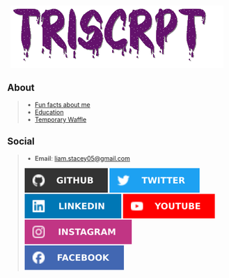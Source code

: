 <div align="center"> 
  <img src="Images/Name.gif" alt=TriScrpt>
</div>

## About
>- [Fun facts about me](Pages/Education.md)
>- [Education](Pages/FunFacts.md)
>- [Temporary Waffle](Pages/Waffle.md)

## Social
>- **Email**: [liam.stacey05@gmail.com](mailto:liam.stacey05@gmail.com)
>
>[![Github](Images/Github-badge.svg)](https://github.com/triscrpt)
>[![Twitter](Images/Twitter_badge.svg)](https://twitter.com/triscrpt)
>[![Linkedin](Images/Linkedin-badge.svg)](https://www.linkedin.com/in/liam-stacey-b5389b218/)
>[![Youtube](Images/Youtube_badge.svg)](https://www.youtube.com/@triscrpt)
>[![Instagram](Images/Instagram_badge.svg)](https://www.instagram.com/triscrpt/)
>[![Facebook](Images/Facebook_badge.svg)](https://m.facebook.com/liam.stacey.98031?eav=Afbz8Z7YjAcdq8rqRvHG4PgEVymp50oDUD5StlXZwBnWQurvXUxwyMwWPawLdWJvLag&paipv=0)
